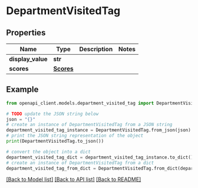 # DepartmentVisitedTag


## Properties

Name | Type | Description | Notes
------------ | ------------- | ------------- | -------------
**display_value** | **str** |  | 
**scores** | [**Scores**](Scores.md) |  | 

## Example

```python
from openapi_client.models.department_visited_tag import DepartmentVisitedTag

# TODO update the JSON string below
json = "{}"
# create an instance of DepartmentVisitedTag from a JSON string
department_visited_tag_instance = DepartmentVisitedTag.from_json(json)
# print the JSON string representation of the object
print(DepartmentVisitedTag.to_json())

# convert the object into a dict
department_visited_tag_dict = department_visited_tag_instance.to_dict()
# create an instance of DepartmentVisitedTag from a dict
department_visited_tag_from_dict = DepartmentVisitedTag.from_dict(department_visited_tag_dict)
```
[[Back to Model list]](../README.md#documentation-for-models) [[Back to API list]](../README.md#documentation-for-api-endpoints) [[Back to README]](../README.md)


